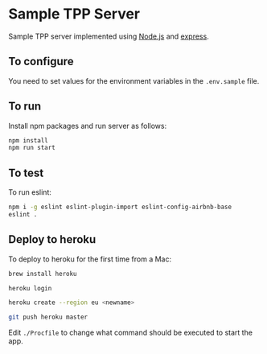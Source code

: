 # Sample TPP Server

Sample TPP server implemented using
[Node.js](https://nodejs.org/) and
[express](https://github.com/expressjs/express).

## To configure

You need to set values for the environment variables in the
`.env.sample` file.

## To run

Install npm packages and run server as follows:

```sh
npm install
npm run start
```

## To test

To run eslint:

```sh
npm i -g eslint eslint-plugin-import eslint-config-airbnb-base
eslint .
```

## Deploy to heroku

To deploy to heroku for the first time from a Mac:

```sh
brew install heroku

heroku login

heroku create --region eu <newname>

git push heroku master
```

Edit `./Procfile` to change what command should be executed to start the app.
